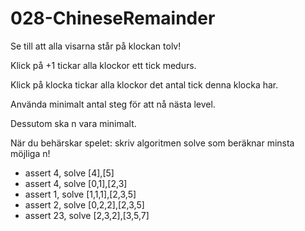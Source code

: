 # 028-ChineseRemainder

Se till att alla visarna står på klockan tolv!

Klick på +1 tickar alla klockor ett tick medurs.

Klick på klocka tickar alla klockor det antal tick denna klocka har. 

Använda minimalt antal steg för att nå nästa level.

Dessutom ska n vara minimalt.

När du behärskar spelet: skriv algoritmen solve som beräknar minsta möjliga n!
* assert 4, solve [4],[5]
* assert 4, solve [0,1],[2,3]
* assert 1, solve [1,1,1],[2,3,5]
* assert 2, solve [0,2,2],[2,3,5]
* assert 23, solve [2,3,2],[3,5,7]
